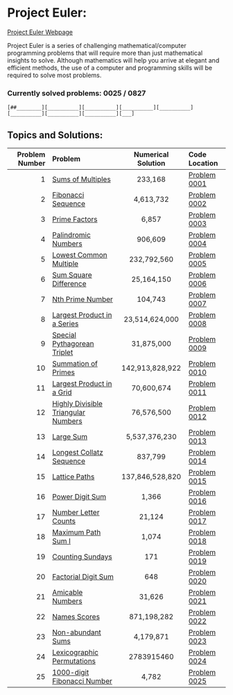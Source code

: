 # Project Euler:

[Project Euler Webpage](https://https://projecteuler.net/)

Project Euler is a series of challenging mathematical/computer programming problems that will require more than just mathematical insights to solve. Although mathematics will help you arrive at elegant and efficient methods, the use of a computer and programming skills will be required to solve most problems.

### Currently solved problems: 0025 / 0827

```
[##________][__________][__________][__________][__________][__________][__________][__________][___]
```

## Topics and Solutions:

| Problem Number |                                     Problem                                  | Numerical Solution | Code Location |
| -------------: | :--------------------------------------------------------------------------- | :----------------: | :------------ |
|    1           | [Sums of Multiples](https://projecteuler.net/problem=1)                      | 233,168            | [Problem 0001](https://github.com/lukessmead/projects/blob/main/project_euler/problem_0001.ipynb)             |
|    2           | [Fibonacci Sequence](https://projecteuler.net/problem=2)                     | 4,613,732          | [Problem 0002](https://github.com/lukessmead/projects/blob/main/project_euler/problem_0002.ipynb)             |
|    3           | [Prime Factors](https://projecteuler.net/problem=3)                          | 6,857              | [Problem 0003](https://github.com/lukessmead/projects/blob/main/project_euler/problem_0003.ipynb)             |
|    4           | [Palindromic Numbers](https://projecteuler.net/problem=4)                    | 906,609            | [Problem 0004](https://github.com/lukessmead/projects/blob/main/project_euler/problem_0004.ipynb)             |
|    5           | [Lowest Common Multiple](https://projecteuler.net/problem=5)                 | 232,792,560        | [Problem 0005](https://github.com/lukessmead/projects/blob/main/project_euler/problem_0005.ipynb)             |
|    6           | [Sum Square Difference](https://projecteuler.net/problem=6)                  | 25,164,150         | [Problem 0006](https://github.com/lukessmead/projects/blob/main/project_euler/problem_0006.ipynb)             |
|    7           | [Nth Prime Number](https://projecteuler.net/problem=7)                       | 104,743            | [Problem 0007](https://github.com/lukessmead/projects/blob/main/project_euler/problem_0007.ipynb)             |
|    8           | [Largest Product in a Series](https://projecteuler.net/problem=8)            | 23,514,624,000     | [Problem 0008](https://github.com/lukessmead/projects/blob/main/project_euler/problem_0008.ipynb)             |
|    9           | [Special Pythagorean Triplet](https://projecteuler.net/problem=9)            | 31,875,000         | [Problem 0009](https://github.com/lukessmead/projects/blob/main/project_euler/problem_0009.ipynb)             |
|   10           | [Summation of Primes](https://projecteuler.net/problem=10)                   | 142,913,828,922    | [Problem 0010](https://github.com/lukessmead/projects/blob/main/project_euler/problem_0010.ipynb)             |
|   11           | [Largest Product in a Grid](https://projecteuler.net/problem=11)             | 70,600,674         | [Problem 0011](https://github.com/lukessmead/projects/blob/main/project_euler/problem_0011.ipynb)             |
|   12           | [Highly Divisible Triangular Numbers](https://projecteuler.net/problem=12)   | 76,576,500         | [Problem 0012](https://github.com/lukessmead/projects/blob/main/project_euler/problem_0012.ipynb)             |
|   13           | [Large Sum](https://projecteuler.net/problem=13)                             | 5,537,376,230      | [Problem 0013](https://github.com/lukessmead/projects/blob/main/project_euler/problem_0013.ipynb)             |
|   14           | [Longest Collatz Sequence](https://projecteuler.net/problem=14)              |  837,799           | [Problem 0014](https://github.com/lukessmead/projects/blob/main/project_euler/problem_0014.ipynb)             |
|   15           | [Lattice Paths](https://projecteuler.net/problem=15)                         | 137,846,528,820    | [Problem 0015](https://github.com/lukessmead/projects/blob/main/project_euler/problem_0015.ipynb)             |
|   16           | [Power Digit Sum](https://projecteuler.net/problem=16)                       | 1,366              | [Problem 0016](https://github.com/lukessmead/projects/blob/main/project_euler/problem_0016.ipynb)             |
|   17           | [Number Letter Counts](https://projecteuler.net/problem=17)                  | 21,124             | [Problem 0017](https://github.com/lukessmead/projects/blob/main/project_euler/problem_0017.ipynb)             |
|   18           | [Maximum Path Sum I](https://projecteuler.net/problem=18)                    | 1,074              | [Problem 0018](https://github.com/lukessmead/projects/blob/main/project_euler/problem_0018.ipynb)             |
|   19           | [Counting Sundays](https://projecteuler.net/problem=19)                      | 171                | [Problem 0019](https://github.com/lukessmead/projects/blob/main/project_euler/problem_0019.ipynb)             |
|   20           | [Factorial Digit Sum](https://projecteuler.net/problem=20)                   | 648                | [Problem 0020](https://github.com/lukessmead/projects/blob/main/project_euler/problem_0020.ipynb)             |
|   21           | [Amicable Numbers](https://projecteuler.net/problem=21)                      | 31,626             | [Problem 0021](https://github.com/lukessmead/projects/blob/main/project_euler/problem_0021.ipynb)             |
|   22           | [Names Scores](https://projecteuler.net/problem=22)                          | 871,198,282        | [Problem 0022](https://github.com/lukessmead/projects/blob/main/project_euler/problem_0022.ipynb)             |
|   23           | [Non-abundant Sums](https://projecteuler.net/problem=23)                     | 4,179,871          | [Problem 0023](https://github.com/lukessmead/projects/blob/main/project_euler/problem_0023.ipynb)             |
|   24           | [Lexicographic Permutations](https://projecteuler.net/problem=24)            | 2783915460         | [Problem 0024](https://github.com/lukessmead/projects/blob/main/project_euler/problem_0024.ipynb)             |
|   25           | [1000-digit Fibonacci Number](https://projecteuler.net/problem=25)           | 4,782              | [Problem 0025](https://github.com/lukessmead/projects/blob/main/project_euler/problem_0025.ipynb)             |
